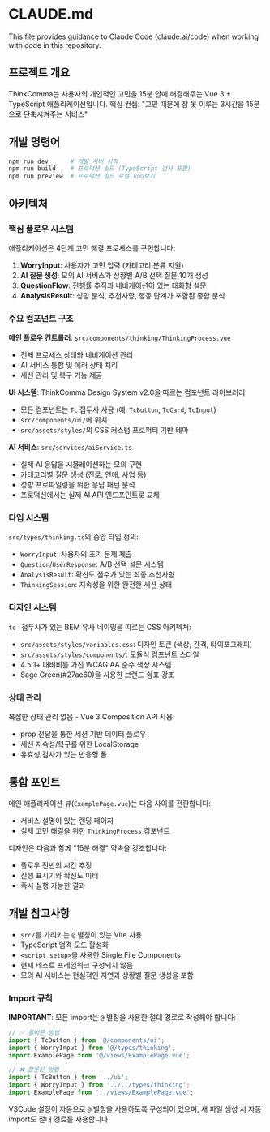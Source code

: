 # CLAUDE.md

This file provides guidance to Claude Code (claude.ai/code) when working with code in this repository.

## 프로젝트 개요

ThinkComma는 사용자의 개인적인 고민을 15분 안에 해결해주는 Vue 3 + TypeScript 애플리케이션입니다. 핵심 컨셉: "고민 때문에 잠 못 이루는 3시간을 15분으로 단축시켜주는 서비스"

## 개발 명령어

```bash
npm run dev      # 개발 서버 시작
npm run build    # 프로덕션 빌드 (TypeScript 검사 포함)
npm run preview  # 프로덕션 빌드 로컬 미리보기
```

## 아키텍처

### 핵심 플로우 시스템
애플리케이션은 4단계 고민 해결 프로세스를 구현합니다:

1. **WorryInput**: 사용자가 고민 입력 (카테고리 분류 지원)
2. **AI 질문 생성**: 모의 AI 서비스가 상황별 A/B 선택 질문 10개 생성
3. **QuestionFlow**: 진행률 추적과 네비게이션이 있는 대화형 설문
4. **AnalysisResult**: 성향 분석, 추천사항, 행동 단계가 포함된 종합 분석

### 주요 컴포넌트 구조

**메인 플로우 컨트롤러**: `src/components/thinking/ThinkingProcess.vue`
- 전체 프로세스 상태와 네비게이션 관리
- AI 서비스 통합 및 에러 상태 처리
- 세션 관리 및 복구 기능 제공

**UI 시스템**: ThinkComma Design System v2.0을 따르는 컴포넌트 라이브러리
- 모든 컴포넌트는 `Tc` 접두사 사용 (예: `TcButton`, `TcCard`, `TcInput`)
- `src/components/ui/`에 위치
- `src/assets/styles/`의 CSS 커스텀 프로퍼티 기반 테마

**AI 서비스**: `src/services/aiService.ts`
- 실제 AI 응답을 시뮬레이션하는 모의 구현
- 카테고리별 질문 생성 (진로, 연애, 사업 등)
- 성향 프로파일링을 위한 응답 패턴 분석
- 프로덕션에서는 실제 AI API 엔드포인트로 교체

### 타입 시스템
`src/types/thinking.ts`의 중앙 타입 정의:
- `WorryInput`: 사용자의 초기 문제 제출
- `Question`/`UserResponse`: A/B 선택 설문 시스템
- `AnalysisResult`: 확신도 점수가 있는 최종 추천사항
- `ThinkingSession`: 지속성을 위한 완전한 세션 상태

### 디자인 시스템
`tc-` 접두사가 있는 BEM 유사 네이밍을 따르는 CSS 아키텍처:
- `src/assets/styles/variables.css`: 디자인 토큰 (색상, 간격, 타이포그래피)
- `src/assets/styles/components/`: 모듈식 컴포넌트 스타일
- 4.5:1+ 대비비를 가진 WCAG AA 준수 색상 시스템
- Sage Green(#27ae60)을 사용한 브랜드 쉼표 강조

### 상태 관리
복잡한 상태 관리 없음 - Vue 3 Composition API 사용:
- prop 전달을 통한 세션 기반 데이터 플로우
- 세션 지속성/복구를 위한 LocalStorage
- 유효성 검사가 있는 반응형 폼

## 통합 포인트

메인 애플리케이션 뷰(`ExamplePage.vue`)는 다음 사이를 전환합니다:
- 서비스 설명이 있는 랜딩 페이지
- 실제 고민 해결을 위한 `ThinkingProcess` 컴포넌트

디자인은 다음과 함께 "15분 해결" 약속을 강조합니다:
- 플로우 전반의 시간 추정
- 진행 표시기와 확신도 미터
- 즉시 실행 가능한 결과

## 개발 참고사항

- `src/`를 가리키는 `@` 별칭이 있는 Vite 사용
- TypeScript 엄격 모드 활성화
- `<script setup>`을 사용한 Single File Components
- 현재 테스트 프레임워크 구성되지 않음
- 모의 AI 서비스는 현실적인 지연과 상황별 질문 생성을 포함

### Import 규칙

**IMPORTANT**: 모든 import는 `@` 별칭을 사용한 절대 경로로 작성해야 합니다:

```typescript
// ✅ 올바른 방법
import { TcButton } from '@/components/ui';
import { WorryInput } from '@/types/thinking';
import ExamplePage from '@/views/ExamplePage.vue';

// ❌ 잘못된 방법
import { TcButton } from '../ui';
import { WorryInput } from '../../types/thinking';
import ExamplePage from '../views/ExamplePage.vue';
```

VSCode 설정이 자동으로 `@` 별칭을 사용하도록 구성되어 있으며, 새 파일 생성 시 자동 import도 절대 경로를 사용합니다.